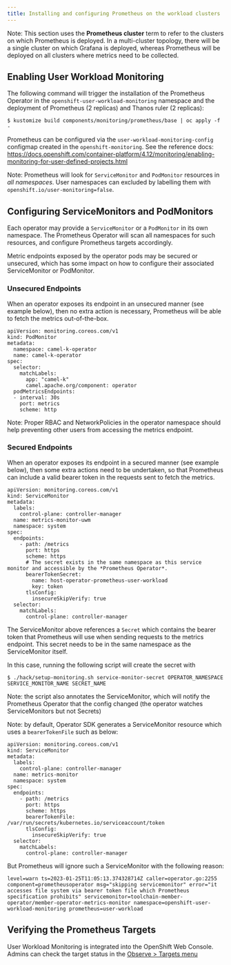 ```yaml
---
title: Installing and configuring Prometheus on the workload clusters
---
```


Note:
This section uses the **Prometheus cluster** term to refer to the clusters on which Prometheus is deployed. 
In a multi-cluster topology, there will be a single cluster on which Grafana is deployed, whereas Prometheus will be deployed on all clusters where metrics need to be collected.

## Enabling User Workload Monitoring

The following command will trigger the installation of the Prometheus Operator in the `openshift-user-workload-monitoring` namespace and the deployment of Prometheus (2 replicas) and Thanos ruler (2 replicas):

```
$ kustomize build components/monitoring/prometheus/base | oc apply -f -   
```

Prometheus can be configured via the `user-workload-monitoring-config` configmap created in the `openshift-monitoring`. See the reference docs: https://docs.openshift.com/container-platform/4.12/monitoring/enabling-monitoring-for-user-defined-projects.html

Note: Prometheus will look for `ServiceMonitor` and `PodMonitor` resources in _all namespaces_. User namespaces can excluded by labelling them with `openshift.io/user-monitoring=false`.

## Configuring ServiceMonitors and PodMonitors

Each operator may provide a `ServiceMonitor` or a `PodMonitor` in its own namespace. 
The Prometheus Operator will scan all namespaces for such resources, and configure Prometheus targets accordingly.

Metric endpoints exposed by the operator pods may be secured or unsecured, which has some impact on how to configure their associated ServiceMonitor or PodMonitor.

### Unsecured Endpoints

When an operator exposes its endpoint in an unsecured manner (see example below), then no extra action is necessary, Prometheus will be able to fetch the metrics out-of-the-box.


```
apiVersion: monitoring.coreos.com/v1
kind: PodMonitor
metadata:
  namespace: camel-k-operator
  name: camel-k-operator
spec:
  selector:
    matchLabels:
      app: "camel-k"
      camel.apache.org/component: operator
  podMetricsEndpoints:
  - interval: 30s
    port: metrics
    scheme: http
```

Note: Proper RBAC and NetworkPolicies in the operator namespace should help preventing other users from accessing the metrics endpoint.

### Secured Endpoints

When an operator exposes its endpoint in a secured manner (see example below), then some extra actions need to be undertaken, so that Prometheus can include a valid bearer token in the requests sent to fetch the metrics.

```
apiVersion: monitoring.coreos.com/v1
kind: ServiceMonitor
metadata:
  labels:
    control-plane: controller-manager
  name: metrics-monitor-uwm
  namespace: system
spec:
  endpoints:
    - path: /metrics
      port: https
      scheme: https
      # The secret exists in the same namespace as this service monitor and accessible by the *Prometheus Operator*.
      bearerTokenSecret:
        name: host-operator-prometheus-user-workload
        key: token
      tlsConfig:
        insecureSkipVerify: true
  selector:
    matchLabels:
      control-plane: controller-manager
```

The ServiceMonitor above references a `Secret` which contains the bearer token that Prometheus will use when sending requests to the metrics endpoint. This secret needs to be in the same namespace as the ServiceMonitor itself. 


In this case, running the following script will create the secret with 

```
$ ./hack/setup-monitoring.sh service-monitor-secret OPERATOR_NAMESPACE SERVICE_MONITOR_NAME SECRET_NAME      
```

Note: the script also annotates the ServiceMonitor, which will notify the Prometheus Operator that the config changed (the operator watches ServiceMonitors but not Secrets)


Note: by default, Operator SDK generates a ServiceMonitor resource which uses a `bearerTokenFile` such as below:

```
apiVersion: monitoring.coreos.com/v1
kind: ServiceMonitor
metadata:
  labels:
    control-plane: controller-manager
  name: metrics-monitor
  namespace: system
spec:
  endpoints:
    - path: /metrics
      port: https
      scheme: https
      bearerTokenFile: /var/run/secrets/kubernetes.io/serviceaccount/token
      tlsConfig:
        insecureSkipVerify: true
  selector:
    matchLabels:
      control-plane: controller-manager
```

But Prometheus will ignore such a ServiceMonitor with the following reason:

```
level=warn ts=2023-01-25T11:05:13.374328714Z caller=operator.go:2255 component=prometheusoperator msg="skipping servicemonitor" error="it accesses file system via bearer token file which Prometheus specification prohibits" servicemonitor=toolchain-member-operator/member-operator-metrics-monitor namespace=openshift-user-workload-monitoring prometheus=user-workload
```

## Verifying the Prometheus Targets

User Workload Monitoring is integrated into the OpenShift Web Console. 
Admins can check the target status in the [Observe > Targets menu](https://console-openshift-console.apps.sandbox-stage.gb17.p1.openshiftapps.com/monitoring/targets)